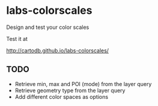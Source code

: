 # labs-colorscales
Design and test your color scales

Test it at

  http://cartodb.github.io/labs-colorscales/

## TODO

* Retrieve min, max and POI (mode) from the layer query
* Retrieve geometry type from the layer query
* Add different color spaces as options
